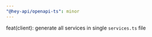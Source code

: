 ```yaml
---
"@hey-api/openapi-ts": minor
---
```


feat(client): generate all services in single `services.ts` file
